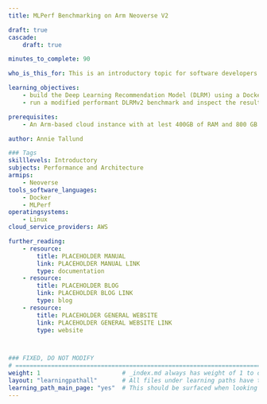 ```yaml
---
title: MLPerf Benchmarking on Arm Neoverse V2

draft: true
cascade:
    draft: true

minutes_to_complete: 90

who_is_this_for: This is an introductory topic for software developers who want to set up a pipeline in the cloud for recommendation models. You will build and run the benchmark using MLPerf and PyTorch.

learning_objectives:
    - build the Deep Learning Recommendation Model (DLRM) using a Docker image
    - run a modified performant DLRMv2 benchmark and inspect the results

prerequisites:
    - An Arm-based cloud instance with at lest 400GB of RAM and 800 GB of disk space

author: Annie Tallund

### Tags
skilllevels: Introductory
subjects: Performance and Architecture
armips:
    - Neoverse
tools_software_languages:
    - Docker
    - MLPerf
operatingsystems:
    - Linux
cloud_service_providers: AWS

further_reading:
    - resource:
        title: PLACEHOLDER MANUAL
        link: PLACEHOLDER MANUAL LINK
        type: documentation
    - resource:
        title: PLACEHOLDER BLOG
        link: PLACEHOLDER BLOG LINK
        type: blog
    - resource:
        title: PLACEHOLDER GENERAL WEBSITE
        link: PLACEHOLDER GENERAL WEBSITE LINK
        type: website



### FIXED, DO NOT MODIFY
# ================================================================================
weight: 1                       # _index.md always has weight of 1 to order correctly
layout: "learningpathall"       # All files under learning paths have this same wrapper
learning_path_main_page: "yes"  # This should be surfaced when looking for related content. Only set for _index.md of learning path content.
---
```


